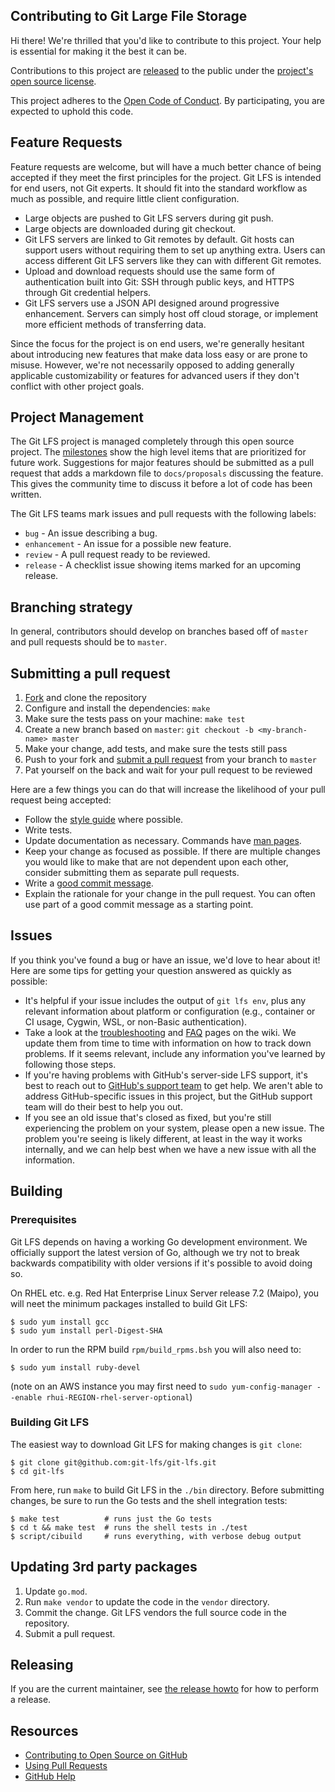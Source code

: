## Contributing to Git Large File Storage

Hi there! We're thrilled that you'd like to contribute to this project. Your
help is essential for making it the best it can be.

Contributions to this project are [released](https://help.github.com/articles/github-terms-of-service/#6-contributions-under-repository-license) to the public under the [project's open source license](LICENSE.md).

This project adheres to the [Open Code of Conduct](./CODE-OF-CONDUCT.md). By participating, you are expected to uphold this code.

## Feature Requests

Feature requests are welcome, but will have a much better chance of being
accepted if they meet the first principles for the project. Git LFS is intended
for end users, not Git experts. It should fit into the standard workflow as
much as possible, and require little client configuration.

* Large objects are pushed to Git LFS servers during git push.
* Large objects are downloaded during git checkout.
* Git LFS servers are linked to Git remotes by default. Git hosts can support
users without requiring them to set up anything extra. Users can access
different Git LFS servers like they can with different Git remotes.
* Upload and download requests should use the same form of authentication built
into Git: SSH through public keys, and HTTPS through Git credential helpers.
* Git LFS servers use a JSON API designed around progressive enhancement.
Servers can simply host off cloud storage, or implement more efficient methods
of transferring data.

Since the focus for the project is on end users, we're generally hesitant about
introducing new features that make data loss easy or are prone to misuse.
However, we're not necessarily opposed to adding generally applicable
customizability or features for advanced users if they don't conflict with other
project goals.

## Project Management

The Git LFS project is managed completely through this open source project. The
[milestones][] show the high level items that are prioritized for future work.
Suggestions for major features should be submitted as a pull request that adds a
markdown file to `docs/proposals` discussing the feature. This gives the
community time to discuss it before a lot of code has been written.

[milestones]: https://github.com/git-lfs/git-lfs/milestones

The Git LFS teams mark issues and pull requests with the following labels:

* `bug` - An issue describing a bug.
* `enhancement` - An issue for a possible new feature.
* `review` - A pull request ready to be reviewed.
* `release` - A checklist issue showing items marked for an upcoming release.

## Branching strategy

In general, contributors should develop on branches based off of `master` and pull requests should be to `master`.

## Submitting a pull request

1. [Fork][] and clone the repository
1. Configure and install the dependencies: `make`
1. Make sure the tests pass on your machine: `make test`
1. Create a new branch based on `master`: `git checkout -b <my-branch-name> master`
1. Make your change, add tests, and make sure the tests still pass
1. Push to your fork and [submit a pull request][pr] from your branch to `master`
1. Pat yourself on the back and wait for your pull request to be reviewed

Here are a few things you can do that will increase the likelihood of your pull request being accepted:

* Follow the [style guide][style] where possible.
* Write tests.
* Update documentation as necessary.  Commands have [man pages](./docs/man).
* Keep your change as focused as possible. If there are multiple changes you
would like to make that are not dependent upon each other, consider submitting
them as separate pull requests.
* Write a [good commit message](http://tbaggery.com/2008/04/19/a-note-about-git-commit-messages.html).
* Explain the rationale for your change in the pull request. You can often use
  part of a good commit message as a starting point.

## Issues

If you think you've found a bug or have an issue, we'd love to hear about it!
Here are some tips for getting your question answered as quickly as possible:

* It's helpful if your issue includes the output of `git lfs env`, plus any
  relevant information about platform or configuration (e.g., container or CI
  usage, Cygwin, WSL, or non-Basic authentication).
* Take a look at the
  [troubleshooting](https://github.com/git-lfs/git-lfs/wiki/Troubleshooting) and
  [FAQ](https://github.com/git-lfs/git-lfs/wiki/FAQ) pages on the wiki. We
  update them from time to time with information on how to track down problems.
  If it seems relevant, include any information you've learned by following
  those steps.
* If you're having problems with GitHub's server-side LFS support, it's best to
  reach out to [GitHub's support team](https://github.com/contact) to get help.
  We aren't able to address GitHub-specific issues in this project, but the
  GitHub support team will do their best to help you out.
* If you see an old issue that's closed as fixed, but you're still experiencing
  the problem on your system, please open a new issue. The problem you're seeing
  is likely different, at least in the way it works internally, and we can help
  best when we have a new issue with all the information.

## Building

### Prerequisites

Git LFS depends on having a working Go development environment.  We officially
support the latest version of Go, although we try not to break backwards
compatibility with older versions if it's possible to avoid doing so.

On RHEL etc. e.g. Red Hat Enterprise Linux Server release 7.2 (Maipo), you will neet the minimum packages installed to build Git LFS:

```ShellSession
$ sudo yum install gcc
$ sudo yum install perl-Digest-SHA
```

In order to run the RPM build `rpm/build_rpms.bsh` you will also need to:

```ShellSession
$ sudo yum install ruby-devel
```

(note on an AWS instance you may first need to `sudo yum-config-manager --enable rhui-REGION-rhel-server-optional`)

### Building Git LFS

The easiest way to download Git LFS for making changes is `git clone`:

```ShellSession
$ git clone git@github.com:git-lfs/git-lfs.git
$ cd git-lfs
```

From here, run `make` to build Git LFS in the `./bin` directory. Before
submitting changes, be sure to run the Go tests and the shell integration
tests:

```ShellSession
$ make test          # runs just the Go tests
$ cd t && make test  # runs the shell tests in ./test
$ script/cibuild     # runs everything, with verbose debug output
```

## Updating 3rd party packages

1. Update `go.mod`.
1. Run `make vendor` to update the code in the `vendor` directory.
1. Commit the change.  Git LFS vendors the full source code in the repository.
1. Submit a pull request.

## Releasing

If you are the current maintainer, see
[the release howto](./docs/howto/release-git-lfs.md) for how to perform a release.

## Resources

- [Contributing to Open Source on GitHub](https://guides.github.com/activities/contributing-to-open-source/)
- [Using Pull Requests](https://help.github.com/articles/using-pull-requests/)
- [GitHub Help](https://help.github.com)

[fork]: https://github.com/git-lfs/git-lfs/fork
[pr]: https://github.com/git-lfs/git-lfs/compare
[style]: https://github.com/golang/go/wiki/CodeReviewComments
